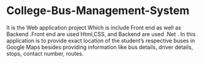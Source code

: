 # College-Bus-Management-System
It is the Web application project Which is include Front end as well as Backend .Front end are used Html,CSS, and Backend are used .Net . In this application is to provide exact location of the student’s respective buses in Google Maps besides providing information like bus details, driver details, stops, contact number, routes.
